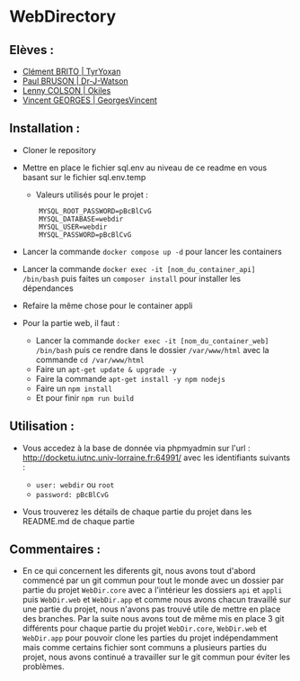 # WebDirectory

## Elèves :

- [Clément BRITO | TyrYoxan](https://github.com/tyryoxan)
- [Paul BRUSON | Dr-J-Watson](https://github.com/Dr-J-Watson)
- [Lenny COLSON | Okiles](https://github.com/okiles)
- [Vincent GEORGES | GeorgesVincent](https://github.com/georgesvincent)

## Installation :
- Cloner le repository

- Mettre en place le fichier sql.env au niveau de ce readme en vous basant sur le fichier sql.env.temp 
    - Valeurs utilisés pour le projet : 
    ```
        MYSQL_ROOT_PASSWORD=pBcBlCvG
        MYSQL_DATABASE=webdir
        MYSQL_USER=webdir
        MYSQL_PASSWORD=pBcBlCvG
    ```

- Lancer la commande `docker compose up -d` pour lancer les containers

- Lancer la commande `docker exec -it [nom_du_container_api] /bin/bash` puis faites un `composer install` pour installer les dépendances

- Refaire la même chose pour le container appli

- Pour la partie web, il faut :
    - Lancer la commande `docker exec -it [nom_du_container_web] /bin/bash` puis ce rendre dans le dossier `/var/www/html` avec la commande `cd /var/www/html`
    - Faire un `apt-get update & upgrade -y`
    - Faire la commande `apt-get install -y npm nodejs`
    - Faire un `npm install`
    - Et pour finir `npm run build`

## Utilisation :

- Vous accedez à la base de donnée via phpmyadmin sur l'url : http://docketu.iutnc.univ-lorraine.fr:64991/ avec les identifiants suivants :
    - `user: webdir` ou `root`
    - `password: pBcBlCvG`

- Vous trouverez les détails de chaque partie du projet dans les README.md de chaque partie

## Commentaires :

- En ce qui concernent les diferents git, nous avons tout d'abord commencé par un git commun pour tout le monde avec un dossier par partie du projet `WebDir.core` avec a l'intérieur les dossiers `api` et `appli` puis `WebDir.web` et `WebDir.app` et comme nous avons chacun travaillé sur une partie du projet, nous n'avons pas trouvé utile de mettre en place des branches.
 Par la suite nous avons tout de même mis en place 3 git différents pour chaque partie du projet `WebDir.core`, `WebDir.web` et `WebDir.app` pour pouvoir clone les parties du projet indépendamment mais comme certains fichier sont communs a plusieurs parties du projet, nous avons continué a travailler sur le git commun pour éviter les problèmes.